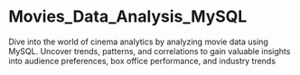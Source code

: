 # Movies_Data_Analysis_MySQL
Dive into the world of cinema analytics by analyzing movie data using MySQL. Uncover trends, patterns, and correlations to gain valuable insights into audience preferences, box office performance, and industry trends
